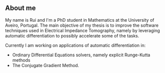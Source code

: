 ## About me

My name is Rui and I'm a PhD student in Mathematics at the University of Aveiro, Portugal. 
The main objective of my thesis is to improve the software techniques used in Electrical Impedance Tomography, namely by leveraging automatic differentiation to possibly accelerate some of the tasks. 

Currently I am working on applications of automatic differentiation in:

- Ordinary Differential Equations solvers, namely explicit Runge-Kutta methods
- The Conjugate Gradient Method.


<!-- TO DO: add more details about me later -->
